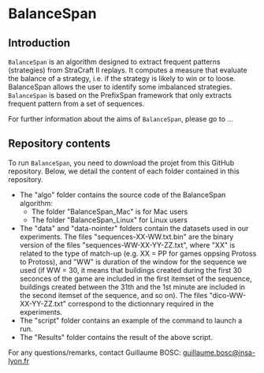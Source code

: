 # BalanceSpan

## Introduction
`BalanceSpan` is an algorithm designed to extract frequent patterns (strategies) from StraCraft II replays. It computes a measure that evaluate the balance of a strategy, i.e. if the strategy is likely to win or to loose. BalanceSpan allows the user to identify some imbalanced strategies.
`BalanceSpan` is based on the PrefixSpan framework that only extracts frequent pattern from a set of sequences.

For further information about the aims of `BalanceSpan`, please go to ...


## Repository contents
To run `BalanceSpan`, you need to download the projet from this GitHub repository. Below, we detail the content of each folder contained in this repository.
- The "algo" folder contains the source code of the BalanceSpan algorithm:
  - The folder "BalanceSpan_Mac" is for Mac users
  - The folder "BalanceSpan_Linux" for Linux users
- The "data" and "data-nointer" folders contain the datasets used in our experiments. The files "sequences-XX-WW.txt.bin" are the binary version of the files "sequences-WW-XX-YY-ZZ.txt", where "XX" is related to the type of match-up (e.g. XX = PP for games oppsing Protoss to Protoss), and "WW" is duration of the window for the sequence we used (if WW = 30, it means that buildings created during the first 30 seconces of the game are included in the first itemset of the sequence, buildings created between the 31th and the 1st minute are included in the second itemset of the sequence, and so on). The files "dico-WW-XX-YY-ZZ.txt" correspond to the dictionnary required in the experiments.
- The "script" folder contains an example of the command to launch a run.
- The "Results" folder contains the result of the above script.

For any questions/remarks, contact Guillaume BOSC: guillaume.bosc@insa-lyon.fr

